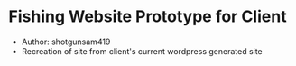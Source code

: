 # Fishing Website Prototype for Client
<ul>
  <li>Author: shotgunsam419</li>
  <li>Recreation of site from client's current wordpress generated site</li>
</ul>

